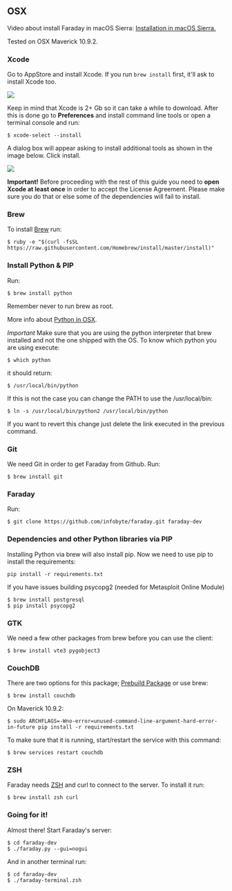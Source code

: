 ## OSX

Video about install Faraday in macOS Sierra: [Installation in macOS Sierra.](https://www.youtube.com/watch?v=F44RnB3Ru24)

Tested on OSX Maverick 10.9.2.

### Xcode

Go to AppStore and install Xcode. If you run `brew install` first, it'll ask to install Xcode too.

![](https://raw.github.com/wiki/infobyte/faraday/images/xcode.png)

Keep in mind that Xcode is 2+ Gb so it can take a while to download. After this is done go to **Preferences** and install command line tools or open a terminal console and run:

    $ xcode-select --install

A dialog box will appear asking to install additional tools as shown in the image below. Click install.

![](https://raw.github.com/wiki/infobyte/faraday/images/confirm.png)

**Important!** Before proceeding with the rest of this guide you need to **open Xcode at least once** in order to accept the License Agreement. Please make sure you do that or else some of the dependencies will fail to install.

### Brew

To install [Brew](http://brew.sh) run:


    $ ruby -e "$(curl -fsSL https://raw.githubusercontent.com/Homebrew/install/master/install)"

### Install Python & PIP

Run:

    $ brew install python

Remember never to run brew as root.

More info about [Python in OSX](http://docs.python-guide.org/en/latest/starting/install/osx/).

*Important* Make sure that you are using the python interpreter that brew installed and not the one shipped with the OS.
To know which python you are using execute:

    $ which python

it should return:

    $ /usr/local/bin/python

If this is not the case you can change the PATH to use the /usr/local/bin:

    $ ln -s /usr/local/bin/python2 /usr/local/bin/python

If you want to revert this change just delete the link executed in the previous command.


### Git

We need Git in order to get Faraday from Github. Run:

    $ brew install git

### Faraday

Run:

    $ git clone https://github.com/infobyte/faraday.git faraday-dev

### Dependencies and other Python libraries via PIP

Installing Python via brew will also install pip. Now we need to use pip to install the requirements:

`pip install -r requirements.txt`

If you have issues building psycopg2 (needed for Metasploit Online Module)

    $ brew install postgresql
    $ pip install psycopg2


### GTK

We need a few other packages from brew before you can use the client:

    $ brew install vte3 pygobject3

### CouchDB

There are two options for this package; [Prebuild Package](http://www.apache.org/dyn/closer.cgi?path=/couchdb/binary/mac/1.6.1/Apache-CouchDB-1.6.1.zip) or use brew:

    $ brew install couchdb

On Maverick 10.9.2:

    $ sudo ARCHFLAGS=-Wno-error=unused-command-line-argument-hard-error-in-future pip install -r requirements.txt

To make sure that it is running, start/restart the service with this command:

    $ brew services restart couchdb

### ZSH

Faraday needs [ZSH](http://www.zsh.org/) and curl to connect to the server. To install it run:

    $ brew install zsh curl

### Going for it!

Almost there! Start Faraday's server:

    $ cd faraday-dev
    $ ./faraday.py --gui=nogui

And in another terminal run:

    $ cd faraday-dev
    $ ./faraday-terminal.zsh
